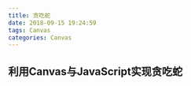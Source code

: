 ```yaml
---
title: 贪吃蛇
date: 2018-09-15 19:24:59
tags: Canvas 
categories: Canvas
---
```

## 利用Canvas与JavaScript实现贪吃蛇
